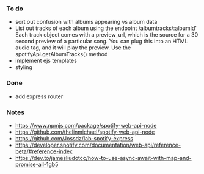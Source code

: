 ### To do
- sort out confusion with albums appearing vs album data
- List out tracks of each album using the endpoint /albumtracks/:albumId'
  Each track object comes with a preview_url, which is the source for a 30 second preview of a particular song. You can plug this into an HTML audio tag, and it will play the preview. Use the
  spotifyApi.getAlbumTracks() method
- implement ejs templates
- styling

### Done
- add express router

### Notes

- https://www.npmjs.com/package/spotify-web-api-node
- https://github.com/thelinmichael/spotify-web-api-node
- https://github.com/Jossdz/lab-spotify-express
- https://developer.spotify.com/documentation/web-api/reference-beta/#reference-index
- https://dev.to/jamesliudotcc/how-to-use-async-await-with-map-and-promise-all-1gb5